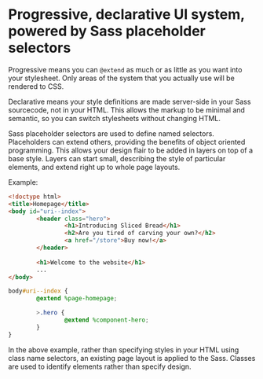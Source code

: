 # Progressive, declarative UI system, powered by Sass placeholder selectors

Progressive means you can `@extend` as much or as little as you want into your stylesheet. Only areas of the system that you actually use will be rendered to CSS.

Declarative means your style definitions are made server-side in your Sass sourcecode, not in your HTML. This allows the markup to be minimal and semantic, so you can switch stylesheets without changing HTML.

Sass placeholder selectors are used to define named selectors. Placeholders can extend others, providing the benefits of object oriented programming. This allows your design flair to be added in layers on top of a base style. Layers can start small, describing the style of particular elements, and extend right up to whole page layouts.

Example:

```html
<!doctype html>
<title>Homepage</title>
<body id="uri--index">
        <header class="hero">
                <h1>Introducing Sliced Bread</h1>
                <h2>Are you tired of carving your own?</h2>
                <a href="/store">Buy now!</a>                        
        </header>
        
        <h1>Welcome to the website</h1>
        ...
</body>
```

```scss
body#uri--index {
        @extend %page-homepage;

        >.hero {
                @extend %component-hero;
        }
}
```

In the above example, rather than specifying styles in your HTML using class name selectors, an existing page layout is applied to the Sass. Classes are used to identify elements rather than specify design.

